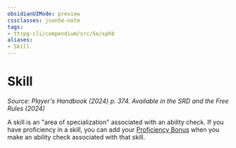 ```yaml
---
obsidianUIMode: preview
cssclasses: json5e-note
tags:
- ttrpg-cli/compendium/src/5e/xphb
aliases:
- Skill
---
```

# Skill
*Source: Player's Handbook (2024) p. 374. Available in the <span title='Systems Reference Document (5.2)'>SRD</span> and the Free Rules (2024)* 

A skill is an "area of specialization" associated with an ability check. If you have proficiency in a skill, you can add your [Proficiency Bonus](Інструменти%20ДМ/CLI/rules/variant-rules/proficiency-xphb.md) when you make an ability check associated with that skill.